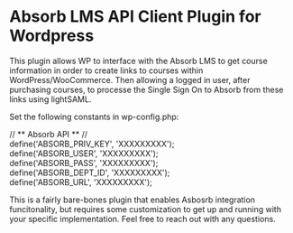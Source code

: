 # Absorb LMS API Client Plugin for Wordpress

This plugin allows WP to interface with the Absorb LMS to get course  information in order to create links to courses within WordPress/WooCommerce. Then allowing a logged in user, after purchasing courses, to processe the Single Sign On to Absorb from these links using lightSAML. 


Set the following constants in wp-config.php:

// ** Absorb API ** //  
define('ABSORB_PRIV_KEY', 'XXXXXXXXX');  
define('ABSORB_USER', 'XXXXXXXXX');  
define('ABSORB_PASS', 'XXXXXXXXX');  
define('ABSORB_DEPT_ID', 'XXXXXXXXX');   
define('ABSORB_URL', 'XXXXXXXXX');  



This is a fairly bare-bones plugin that enables Asbosrb integration funcitonality, but requires some customization to get up and running with your specific implementation. Feel free to reach out with any questions. 


